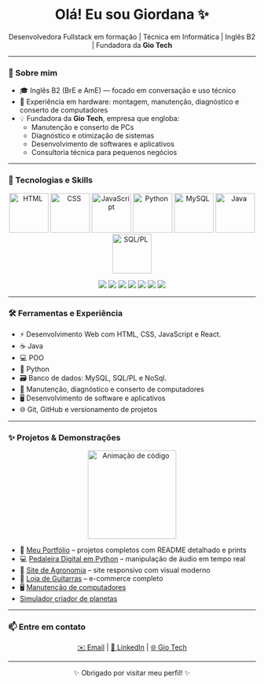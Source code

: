 <h1 align="center">Olá! Eu sou Giordana ✨</h1>

<p align="center">
  Desenvolvedora Fullstack em formação | Técnica em Informática | Inglês B2 | Fundadora da <b>Gio Tech</b>
</p>

---

### 🚀 Sobre mim


- 🎓 Inglês B2 (BrE e AmE) — focado em conversação e uso técnico    
- 🧰 Experiência em hardware: montagem, manutenção, diagnóstico e conserto de computadores  
- 💡 Fundadora da **Gio Tech**, empresa que engloba:
  - Manutenção e conserto de PCs  
  - Diagnóstico e otimização de sistemas  
  - Desenvolvimento de softwares e aplicativos  
  - Consultoria técnica para pequenos negócios  

---

### 🧠 Tecnologias e Skills

<p align="center">
  <img src="https://cdn.jsdelivr.net/gh/devicons/devicon/icons/html5/html5-original.svg" height="80" alt="HTML" />
  <img src="https://cdn.jsdelivr.net/gh/devicons/devicon/icons/css3/css3-original.svg" height="80" alt="CSS" />
  <img src="https://cdn.jsdelivr.net/gh/devicons/devicon/icons/javascript/javascript-original.svg" height="80" alt="JavaScript" />
  <img src="https://cdn.jsdelivr.net/gh/devicons/devicon/icons/python/python-original.svg" height="80" alt="Python" />
  <img src="https://cdn.jsdelivr.net/gh/devicons/devicon/icons/mysql/mysql-original.svg" height="80" alt="MySQL" />
  <img src="https://cdn.jsdelivr.net/gh/devicons/devicon/icons/java/java-original.svg" height="80" alt="Java" />
  <img src="https://cdn.jsdelivr.net/gh/devicons/devicon/icons/oracle/oracle-original.svg" height="80" alt="SQL/PL" />
</p>

<p align="center">
  <img src="https://img.shields.io/badge/HTML5-%23E34F26?style=for-the-badge&logo=html5&logoColor=white" />
  <img src="https://img.shields.io/badge/CSS3-%231572B6?style=for-the-badge&logo=css3&logoColor=white" />
  <img src="https://img.shields.io/badge/JavaScript-%23F7DF1E?style=for-the-badge&logo=javascript&logoColor=black" />
  <img src="https://img.shields.io/badge/Python-%233776AB?style=for-the-badge&logo=python&logoColor=white" />
  <img src="https://img.shields.io/badge/Java-%23007396?style=for-the-badge&logo=java&logoColor=white" />
  <img src="https://img.shields.io/badge/MySQL-%2300f?style=for-the-badge&logo=mysql&logoColor=white" />
  <img src="https://img.shields.io/badge/Oracle-%23f80000?style=for-the-badge&logo=oracle&logoColor=white" />
</p>

---

### 🛠️ Ferramentas e Experiência

- ⚡ Desenvolvimento Web com HTML, CSS, JavaScript e React.
- ☕ Java
- 💻 POO
- 🧩 Python
- 🗃️ Banco de dados: MySQL, SQL/PL e NoSql.  
- 🧰 Manutenção, diagnóstico e conserto de computadores  
- 🖥️ Desenvolvimento de software e aplicativos  
- 🌐 Git, GitHub e versionamento de projetos  

---

### ✨ Projetos & Demonstrações

<p align="center">
  <img src="https://user-images.githubusercontent.com/74038190/212284087-bbe7e430-757e-4901-90bf-4cd2ce3e1852.gif" height="180" alt="Animação de código"/>
</p>

- 📂 [Meu Portfólio](https://gio0000.github.io/portifolio-responsivo/?fbclid=PAZXh0bgNhZW0CMTEAAacf7kA8Byv-QbBxas87rDPn5ZS_ULUlwG868JF1fiIb211xYqpR4AGgp5AK0A_aem_jNRydJjUkYsRsOhPqKhoPQ) – projetos completos com README detalhado e prints  
- 💻 [Pedaleira Digital em Python](https://github.com/gio0000/Pedaleira-para-guitarra) – manipulação de áudio em tempo real  
- 🌱 [Site de Agronomia](https://github.com/gio0000/site-agroneg-cios) – site responsivo com visual moderno  
- 🎸 [Loja de Guitarras](https://github.com/gio0000/ecommerce-guitarras) – e-commerce completo
- 🖥️ [Manutenção de computadores](https://www.linkedin.com/posts/giordana-stumm-13786133a_projeto-integrador-activity-7335079937172779008-zHq5?utm_source=share&utm_medium=member_desktop&rcm=ACoAAFUzLXsBEgwMoF5ADCCX3xxZHtSqtf4yuQ0)
-    [Simulador criador de planetas](https://gio0000.github.io/Planetario/)
---

### 📫 Entre em contato

<p align="center">
  <a href="mailto:giordanastumm7@gmail.com">✉️ Email</a> | 
  <a href="https://www.linkedin.com/in/giordana-stumm-13786133a">💼 LinkedIn</a> | 
  <a href="https://www.instagram.com/gio__tech">🌐 Gio Tech</a>
</p>

---

<p align="center">
✨ Obrigado por visitar meu perfil! ✨
</p>
